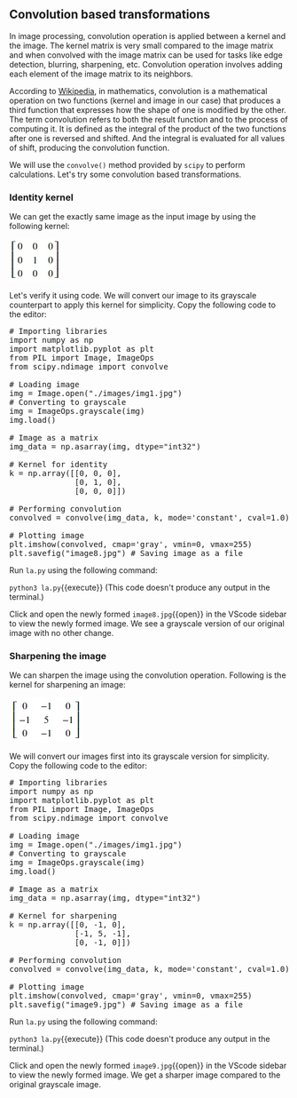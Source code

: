 ## Convolution based transformations
In image processing, convolution operation is applied between a kernel and the image. The kernel matrix is very small compared to the image matrix and when convolved with the image matrix can be used for tasks like edge detection, blurring, sharpening, etc. Convolution operation involves adding each element of the image matrix to its neighbors. 

According to [Wikipedia](https://en.wikipedia.org/wiki/Convolution), in mathematics, convolution is a mathematical operation on two functions (kernel and image in our case) that produces a third function that expresses how the shape of one is modified by the other. The term convolution refers to both the result function and to the process of computing it. It is defined as the integral of the product of the two functions after one is reversed and shifted. And the integral is evaluated for all values of shift, producing the convolution function.

We will use the `convolve()` method provided by `scipy` to perform calculations. Let's try some convolution based transformations.

### Identity kernel
We can get the exactly same image as the input image by using the following kernel:

![img5](./assets/img5.jpg)

Let's verify it using code. We will convert our image to its grayscale counterpart to apply this kernel for simplicity. Copy the following code to the editor:

<pre class="file" data-filename="la.py" data-target="replace">
# Importing libraries
import numpy as np
import matplotlib.pyplot as plt
from PIL import Image, ImageOps
from scipy.ndimage import convolve

# Loading image
img = Image.open("./images/img1.jpg")
# Converting to grayscale
img = ImageOps.grayscale(img) 
img.load()

# Image as a matrix
img_data = np.asarray(img, dtype="int32")

# Kernel for identity
k = np.array([[0, 0, 0],
              [0, 1, 0],
              [0, 0, 0]])

# Performing convolution
convolved = convolve(img_data, k, mode='constant', cval=1.0) 

# Plotting image 
plt.imshow(convolved, cmap='gray', vmin=0, vmax=255)
plt.savefig("image8.jpg") # Saving image as a file
</pre>

Run `la.py` using the following command:

`python3 la.py`{{execute}} (This code doesn't produce any output in the terminal.)

Click and open the newly formed `image8.jpg`{{open}} in the VScode sidebar to view the newly formed image. We see a grayscale version of our original image with no other change.


### Sharpening the image
We can sharpen the image using the convolution operation. Following is the kernel for sharpening an image:

![img6](./assets/img6.jpg)

We will convert our images first into its grayscale version for simplicity. Copy the following code to the editor:

<pre class="file" data-filename="la.py" data-target="replace">
# Importing libraries
import numpy as np
import matplotlib.pyplot as plt
from PIL import Image, ImageOps
from scipy.ndimage import convolve

# Loading image
img = Image.open("./images/img1.jpg")
# Converting to grayscale
img = ImageOps.grayscale(img) 
img.load()

# Image as a matrix
img_data = np.asarray(img, dtype="int32")

# Kernel for sharpening
k = np.array([[0, -1, 0],
              [-1, 5, -1],
              [0, -1, 0]])

# Performing convolution
convolved = convolve(img_data, k, mode='constant', cval=1.0) 

# Plotting image 
plt.imshow(convolved, cmap='gray', vmin=0, vmax=255)
plt.savefig("image9.jpg") # Saving image as a file
</pre>

Run `la.py` using the following command:

`python3 la.py`{{execute}} (This code doesn't produce any output in the terminal.)

Click and open the newly formed `image9.jpg`{{open}} in the VScode sidebar to view the newly formed image. We get a sharper image compared to the original grayscale image.